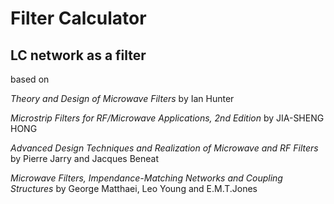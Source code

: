 # Filter Calculator

## LC network as a filter

based on 

*Theory and Design of Microwave Filters* by Ian Hunter

*Microstrip Filters for RF/Microwave Applications, 2nd Edition* by JIA-SHENG HONG

*Advanced Design Techniques and Realization of Microwave and RF Filters* by Pierre Jarry and Jacques Beneat

*Microwave Filters, Impendance-Matching Networks and Coupling Structures* by George Matthaei, Leo Young and E.M.T.Jones
